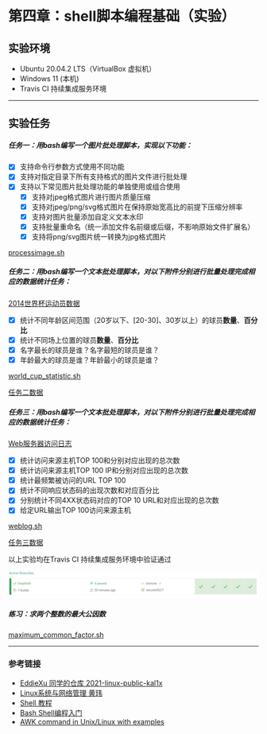 # 第四章：shell脚本编程基础（实验）

## 实验环境

- Ubuntu 20.04.2 LTS（VirtualBox 虚拟机）
- Windows 11 (本机)
- Travis CI 持续集成服务环境

------

## 实验任务

##### 任务一：用bash编写一个图片批处理脚本，实现以下功能：

- [x] 支持命令行参数方式使用不同功能
- [x] 支持对指定目录下所有支持格式的图片文件进行批处理
- [x] 支持以下常见图片批处理功能的单独使用或组合使用
  - [x] 支持对jpeg格式图片进行图片质量压缩
  - [x] 支持对jpeg/png/svg格式图片在保持原始宽高比的前提下压缩分辨率
  - [x] 支持对图片批量添加自定义文本水印
  - [x] 支持批量重命名（统一添加文件名前缀或后缀，不影响原始文件扩展名）
  - [x] 支持将png/svg图片统一转换为jpg格式图片

[processimage.sh](./code/processimage.sh)

##### 任务二：用bash编写一个文本批处理脚本，对以下附件分别进行批量处理完成相应的数据统计任务：

[2014世界杯运动员数据](https://c4pr1c3.github.io/LinuxSysAdmin/exp/chap0x04/worldcupplayerinfo.tsv)

- [x] 统计不同年龄区间范围（20岁以下、[20-30]、30岁以上）的球员**数量**、**百分比**
- [x] 统计不同场上位置的球员**数量**、**百分比**
- [x] 名字最长的球员是谁？名字最短的球员是谁？
- [x] 年龄最大的球员是谁？年龄最小的球员是谁？

[world_cup_statistic.sh](./code/world_cup_statistic.sh)

[任务二数据](./task_report/Task2Data.md)

##### 任务三：用bash编写一个文本批处理脚本，对以下附件分别进行批量处理完成相应的数据统计任务：

[Web服务器访问日志](https://c4pr1c3.github.io/LinuxSysAdmin/exp/chap0x04/web_log.tsv.7z)

- [x] 统计访问来源主机TOP 100和分别对应出现的总次数
- [x] 统计访问来源主机TOP 100 IP和分别对应出现的总次数
- [x] 统计最频繁被访问的URL TOP 100
- [x] 统计不同响应状态码的出现次数和对应百分比
- [x] 分别统计不同4XX状态码对应的TOP 10 URL和对应出现的总次数
- [x] 给定URL输出TOP 100访问来源主机

[weblog.sh](./code/weblog.sh)

[任务三数据](./task_report/Task3Data.md)

以上实验均在Travis CI 持续集成服务环境中验证通过

![TravisPass](./img/TravisPass.jpg)

##### 练习：求两个整数的最大公因数

[maximum_common_factor.sh](./code/maximum_common_factor.sh)

------

### 参考链接

- [EddieXu 同学的仓库 2021-linux-public-kal1x](https://github.com/CUCCS/2021-linux-public-kal1x/tree/chap0x04)
- [Linux系统与网络管理 黄玮](https://c4pr1c3.github.io/LinuxSysAdmin/chap0x04.md.html#/title-slide)
- [Shell 教程](https://www.runoob.com/linux/linux-shell.html)
- [Bash Shell编程入门](https://www.jianshu.com/p/e1c8e5bfa45e)
- [AWK command in Unix/Linux with examples](https://www.geeksforgeeks.org/awk-command-unixlinux-examples/)



